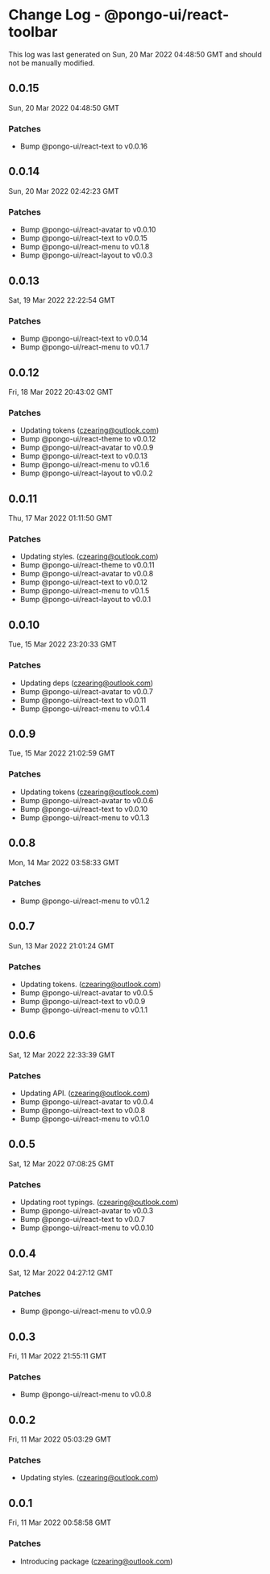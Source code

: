 # Change Log - @pongo-ui/react-toolbar

This log was last generated on Sun, 20 Mar 2022 04:48:50 GMT and should not be manually modified.

<!-- Start content -->

## 0.0.15

Sun, 20 Mar 2022 04:48:50 GMT

### Patches

- Bump @pongo-ui/react-text to v0.0.16

## 0.0.14

Sun, 20 Mar 2022 02:42:23 GMT

### Patches

- Bump @pongo-ui/react-avatar to v0.0.10
- Bump @pongo-ui/react-text to v0.0.15
- Bump @pongo-ui/react-menu to v0.1.8
- Bump @pongo-ui/react-layout to v0.0.3

## 0.0.13

Sat, 19 Mar 2022 22:22:54 GMT

### Patches

- Bump @pongo-ui/react-text to v0.0.14
- Bump @pongo-ui/react-menu to v0.1.7

## 0.0.12

Fri, 18 Mar 2022 20:43:02 GMT

### Patches

- Updating tokens (czearing@outlook.com)
- Bump @pongo-ui/react-theme to v0.0.12
- Bump @pongo-ui/react-avatar to v0.0.9
- Bump @pongo-ui/react-text to v0.0.13
- Bump @pongo-ui/react-menu to v0.1.6
- Bump @pongo-ui/react-layout to v0.0.2

## 0.0.11

Thu, 17 Mar 2022 01:11:50 GMT

### Patches

- Updating styles. (czearing@outlook.com)
- Bump @pongo-ui/react-theme to v0.0.11
- Bump @pongo-ui/react-avatar to v0.0.8
- Bump @pongo-ui/react-text to v0.0.12
- Bump @pongo-ui/react-menu to v0.1.5
- Bump @pongo-ui/react-layout to v0.0.1

## 0.0.10

Tue, 15 Mar 2022 23:20:33 GMT

### Patches

- Updating deps (czearing@outlook.com)
- Bump @pongo-ui/react-avatar to v0.0.7
- Bump @pongo-ui/react-text to v0.0.11
- Bump @pongo-ui/react-menu to v0.1.4

## 0.0.9

Tue, 15 Mar 2022 21:02:59 GMT

### Patches

- Updating tokens (czearing@outlook.com)
- Bump @pongo-ui/react-avatar to v0.0.6
- Bump @pongo-ui/react-text to v0.0.10
- Bump @pongo-ui/react-menu to v0.1.3

## 0.0.8

Mon, 14 Mar 2022 03:58:33 GMT

### Patches

- Bump @pongo-ui/react-menu to v0.1.2

## 0.0.7

Sun, 13 Mar 2022 21:01:24 GMT

### Patches

- Updating tokens. (czearing@outlook.com)
- Bump @pongo-ui/react-avatar to v0.0.5
- Bump @pongo-ui/react-text to v0.0.9
- Bump @pongo-ui/react-menu to v0.1.1

## 0.0.6

Sat, 12 Mar 2022 22:33:39 GMT

### Patches

- Updating API. (czearing@outlook.com)
- Bump @pongo-ui/react-avatar to v0.0.4
- Bump @pongo-ui/react-text to v0.0.8
- Bump @pongo-ui/react-menu to v0.1.0

## 0.0.5

Sat, 12 Mar 2022 07:08:25 GMT

### Patches

- Updating root typings. (czearing@outlook.com)
- Bump @pongo-ui/react-avatar to v0.0.3
- Bump @pongo-ui/react-text to v0.0.7
- Bump @pongo-ui/react-menu to v0.0.10

## 0.0.4

Sat, 12 Mar 2022 04:27:12 GMT

### Patches

- Bump @pongo-ui/react-menu to v0.0.9

## 0.0.3

Fri, 11 Mar 2022 21:55:11 GMT

### Patches

- Bump @pongo-ui/react-menu to v0.0.8

## 0.0.2

Fri, 11 Mar 2022 05:03:29 GMT

### Patches

- Updating styles. (czearing@outlook.com)

## 0.0.1

Fri, 11 Mar 2022 00:58:58 GMT

### Patches

- Introducing package (czearing@outlook.com)
